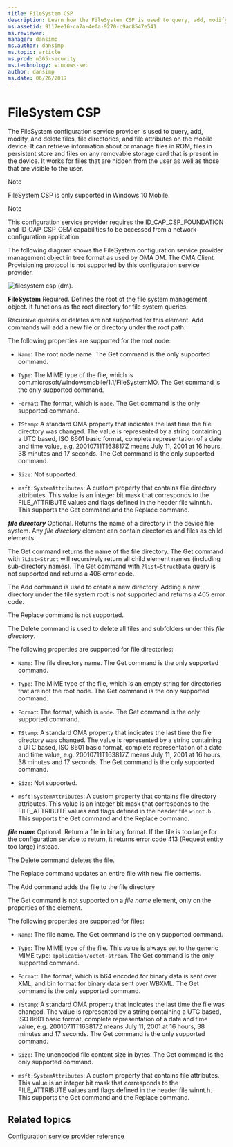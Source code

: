 ```yaml
---
title: FileSystem CSP
description: Learn how the FileSystem CSP is used to query, add, modify, and delete files, file directories, and file attributes on the mobile device.
ms.assetid: 9117ee16-ca7a-4efa-9270-c9ac8547e541
ms.reviewer: 
manager: dansimp
ms.author: dansimp
ms.topic: article
ms.prod: m365-security
ms.technology: windows-sec
author: dansimp
ms.date: 06/26/2017
---
```


# FileSystem CSP

The FileSystem configuration service provider is used to query, add, modify, and delete files, file directories, and file attributes on the mobile device. It can retrieve information about or manage files in ROM, files in persistent store and files on any removable storage card that is present in the device. It works for files that are hidden from the user as well as those that are visible to the user.

> [!NOTE]
> FileSystem CSP is only supported in Windows 10 Mobile.

> [!NOTE]
> This configuration service provider requires the ID\_CAP\_CSP\_FOUNDATION and ID\_CAP\_CSP\_OEM capabilities to be accessed from a network configuration application.

The following diagram shows the FileSystem configuration service provider management object in tree format as used by OMA DM. The OMA Client Provisioning protocol is not supported by this configuration service provider.

![filesystem csp (dm).](images/provisioning-csp-filesystem-dm.png)

<a href="" id="filesystem"></a>**FileSystem**
Required. Defines the root of the file system management object. It functions as the root directory for file system queries.

Recursive queries or deletes are not supported for this element. Add commands will add a new file or directory under the root path.

The following properties are supported for the root node:

- `Name`: The root node name. The Get command is the only supported command.

- `Type`: The MIME type of the file, which is com.microsoft/windowsmobile/1.1/FileSystemMO. The Get command is the only supported command.

- `Format`: The format, which is `node`. The Get command is the only supported command.

- `TStamp`: A standard OMA property that indicates the last time the file directory was changed. The value is represented by a string containing a UTC based, ISO 8601 basic format, complete representation of a date and time value, e.g. 20010711T163817Z means July 11, 2001 at 16 hours, 38 minutes and 17 seconds. The Get command is the only supported command.

- `Size`: Not supported.

- `msft:SystemAttributes`: A custom property that contains file directory attributes. This value is an integer bit mask that corresponds to the FILE\_ATTRIBUTE values and flags defined in the header file winnt.h. This supports the Get command and the Replace command.

<a href="" id="file-directory"></a>***file directory***
Optional. Returns the name of a directory in the device file system. Any *file directory* element can contain directories and files as child elements.

The Get command returns the name of the file directory. The Get command with `?List=Struct` will recursively return all child element names (including sub-directory names). The Get command with `?list=StructData` query is not supported and returns a 406 error code.

The Add command is used to create a new directory. Adding a new directory under the file system root is not supported and returns a 405 error code.

The Replace command is not supported.

The Delete command is used to delete all files and subfolders under this *file directory*.

The following properties are supported for file directories:

- `Name`: The file directory name. The Get command is the only supported command.

- `Type`: The MIME type of the file, which is an empty string for directories that are not the root node. The Get command is the only supported command.

- `Format`: The format, which is `node`. The Get command is the only supported command.

- `TStamp`: A standard OMA property that indicates the last time the file directory was changed. The value is represented by a string containing a UTC based, ISO 8601 basic format, complete representation of a date and time value, e.g. 20010711T163817Z means July 11, 2001 at 16 hours, 38 minutes and 17 seconds. The Get command is the only supported command.

- `Size`: Not supported.

- `msft:SystemAttributes`: A custom property that contains file directory attributes. This value is an integer bit mask that corresponds to the FILE\_ATTRIBUTE values and flags defined in the header file `winnt.h`. This supports the Get command and the Replace command.

<a href="" id="file-name"></a>***file name***
Optional. Return a file in binary format. If the file is too large for the configuration service to return, it returns error code 413 (Request entity too large) instead.

The Delete command deletes the file.

The Replace command updates an entire file with new file contents.

The Add command adds the file to the file directory

The Get command is not supported on a *file name* element, only on the properties of the element.

The following properties are supported for files:

- `Name`: The file name. The Get command is the only supported command.

- `Type`: The MIME type of the file. This value is always set to the generic MIME type: `application/octet-stream`. The Get command is the only supported command.

- `Format`: The format, which is b64 encoded for binary data is sent over XML, and bin format for binary data sent over WBXML. The Get command is the only supported command.

- `TStamp`: A standard OMA property that indicates the last time the file was changed. The value is represented by a string containing a UTC based, ISO 8601 basic format, complete representation of a date and time value, e.g. 20010711T163817Z means July 11, 2001 at 16 hours, 38 minutes and 17 seconds. The Get command is the only supported command.

- `Size`: The unencoded file content size in bytes. The Get command is the only supported command.

- `msft:SystemAttributes`: A custom property that contains file attributes. This value is an integer bit mask that corresponds to the FILE\_ATTRIBUTE values and flags defined in the header file winnt.h. This supports the Get command and the Replace command.

## Related topics

[Configuration service provider reference](configuration-service-provider-reference.md)
